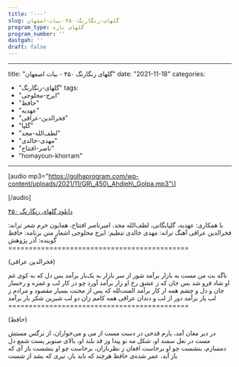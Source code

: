 ```yaml
---
title: '---'
slug: گلهای-رنگارنگ-۴۵۰-بیات-اصفهان
program_type: گلهای تازه
program_number: ''
dastgah: ''
draft: false
---
```


---
title: "گلهای رنگارنگ ۴۵۰ - بیات اصفهان"
date: "2021-11-18"
categories: 
  - "گلهای-رنگارنگ"
tags: 
  - "ایرج-محلوجی"
  - "حافظ"
  - "عهدیه"
  - "فخرالدین-عراقی"
  - "گلپا"
  - "لطف‌الله-مجد"
  - "مهدی-خالدی"
  - "ناصر-افتتاح"
  - "homayoun-khorram"
---

\[audio mp3="https://golhaprogram.com/wp-content/uploads/2021/11/GR\_450\_Ahdieh\_Golpa.mp3"\]

\[/audio\]

[دانلود گلهای رنگارنگ ۴۵۰](https://golhaprogram.com/wp-content/uploads/2021/11/GR_450_Ahdieh_Golpa.mp3)

با همکاری: عهدیه، گلپایگانی، لطف‌الله مجد، امیرناصر افتتاح، همایون خرم شعر ترانه: فخرالدین عراقی آهنگ ترانه: مهدی خالدی تنظیم: ایرج محلوجی اشعار متن برنامه: حافظ گوینده: آذر پژوهش ============================================

(فخرالدین عراقی)

ناگه بت من مست به بازار برآمد شور از سر بازار به یک‌بار برآمد بس دل که به کوی غم او شاد فرو شد بس جان که ز عشق رخ او زار برآمد آورد چو در کار لب و غمزه و رخسار جان و دل و چشم همه از کار برآمد المنت‌لله که پس از محنت بسیار مقصود و مرادم ز لب یار برآمد دور از لب و دندان عراقی همه کامم زان دو لب شیرین شکر بار برآمد ============================================

(حافظ)

در دیر مغان آمد، یارم قدحی در دست مست از می و می‌خواران، از نرگس مستش مست در نعل سمند او، شکل مه نو پیدا وز قد بلند او، بالای صنوبر پست شمع دل دمسازم، بنشست چو او برخاست افغان ز نظربازان، برخاست چو او بنشست باز آی که باز آید، عمر شده‌ی حافظ هرچند که ناید باز، تیری که بشد از شست
